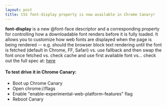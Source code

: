 ```yaml
---
layout: post
title: CSS font-display property is now available in Chrome Canary!
---
```



**font-display** is a new @font-face descriptor and a corresponding property for controlling how a downloadable font renders before it is fully loaded. It allows you to customize how web fonts are displayed when the page is being rendered -- e.g. should the browser block text rendering until the font is fetched (default in Chrome, FF, Safari) vs. use fallback and then swap the font once fetched vs. check cache and use first available font vs... check out the full spec at: [here](http://tabatkins.github.io/specs/css-font-display/)

#### To test drive it in Chrome Canary:
- Boot up Chrome Canary
- Open chrome://flags
- Enable "enable-experimental-web-platform-features" flag
- Reboot Canary
